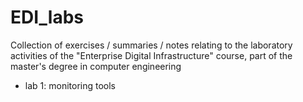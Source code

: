 # EDI_labs
Collection of exercises / summaries / notes relating to the laboratory activities of the "Enterprise Digital Infrastructure" course, part of the master's degree in computer engineering

* lab 1: monitoring tools
